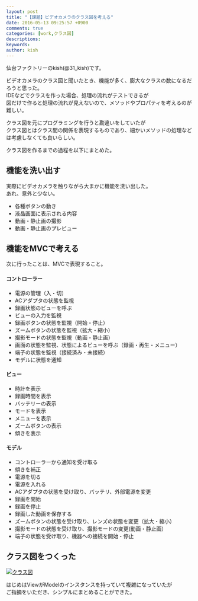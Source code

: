 ```yaml
---
layout: post
title: "【課題】ビデオカメラのクラス図を考える"
date: 2016-05-13 09:25:57 +0900
comments: true
categories: [work,クラス図]
descriptions: 
keywords: 
author: kish
---
```


仙台ファクトリーのkish(@31_kish)です。

ビデオカメラのクラス図と聞いたとき、機能が多く、膨大なクラスの数になるだろうと思った。  
IDEなどでクラスを作った場合、処理の流れがテストできるが  
図だけで作ると処理の流れが見えないので、メソッドやプロパティを考えるのが難しい。

クラス図を元にプログラミングを行うと勘違いをしていたが  
クラス図とはクラス間の関係を表現するものであり、細かいメソッドの処理などは考慮しなくても良いらしい。

クラス図を作るまでの過程を以下にまとめた。

<!--more-->

## 機能を洗い出す
実際にビデオカメラを触りながら大まかに機能を洗い出した。  
あれ、意外と少ない。

* 各種ボタンの動き
* 液晶画面に表示される内容
* 動画・静止画の撮影
* 動画・静止画のプレビュー

## 機能をMVCで考える
次に行ったことは、MVCで表現すること。

#### コントローラー
* 電源の管理（入・切）
* ACアダプタの状態を監視
* 録画状態のビューを呼ぶ
* ビューの入力を監視
* 録画ボタンの状態を監視（開始・停止）
* ズームボタンの状態を監視（拡大・縮小）
* 撮影モードの状態を監視（動画・静止画）
* 画面の状態を監視、状態によるビューを呼ぶ（録画・再生・メニュー）
* 端子の状態を監視（接続済み・未接続）
* モデルに状態を通知

#### ビュー
* 時計を表示
* 録画時間を表示
* バッテリーの表示
* モードを表示
* メニューを表示
* ズームボタンの表示
* 傾きを表示

#### モデル
* コントローラーから通知を受け取る
* 傾きを補正
* 電源を切る
* 電源を入れる
* ACアダプタの状態を受け取り、バッテリ、外部電源を変更
* 録画を開始
* 録画を停止
* 録画した動画を保存する
* ズームボタンの状態を受け取り、レンズの状態を変更（拡大・縮小）
* 撮影モードの状態を受け取り、撮影モードの変更(動画・静止画）
* 端子の状態を受け取り、機器への接続を開始・停止

## クラス図をつくった
[![クラス図](/images/2016-05-10-video-camera.jpg)](/images/2016-05-10-video-camera.jpg)

はじめはViewがModelのインスタンスを持っていて複雑になっていたが  
ご指摘をいただき、シンプルにまとめることができた。  

